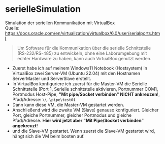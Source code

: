 # serielleSimulation
Simulation der seriellen Kommunikation mit VirtualBox  
Quelle: https://docs.oracle.com/en/virtualization/virtualbox/6.0/user/serialports.html  

>Um Software für die Kommunikation über die serielle Schnittstelle (RS-232/RS-485) zu entwickeln, ohne eine Laborumgebung mit echter Hardware zu haben, kann auch VirtualBox genutzt werden.

* Zuerst habe ich auf meinem Windows11 Notebook (Hostsystem) in VirtualBox zwei Server-VM (Ubuntu 22.04) mit den Hostnamen ServerMaster und ServerSlave erstellt.
* In VirtualBox konfiguriere ich zuerst für die Master-VM die Serielle Schnittstelle (Port 1, Serielle schnittstelle aktivieren, Portnummer COM1, Portmodus Host-Pipe, **"Mit pipe/Socket verbinden" NICHT ankreuzen!**, Pfad/Adresse: `\\.\pipe\test01`
* Dann kann diese VM, die Master-VM gestartet werden.
* Anschließend wird die zweite VM (Slave) genauso konfiguriert. Gleicher Port, gleiche Portnummer, gleicher Portmodus und gleiche Pfad/Adresse. **Hier wird jetzt aber "Mit Pipe/Socket verbinden" angekreuzt!**
* und die Slave-VM gestartet.
Wenn zuerst die Slave-VM gestartet wird, hängt sich die VM beim booten auf.
